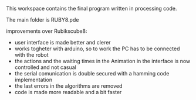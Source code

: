 This workspace contains the final program written in processing code. 

The main folder is RUBY8.pde

improvements over Rubikscube8:
- user interface is made better and clerer
- works togheter with arduino, so to work the PC has to be connected with the robot
- the actions and the waiting times in the Animation in the interface is now controlled and not casual 
- the serial comunication is double secured with a hamming code implementation
- the last errors in the algorithms are removed
- code is made more readable and a bit faster
